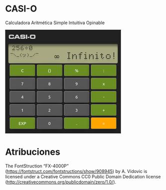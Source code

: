 # CASI-O
Calculadora Aritmética Simple Intuitiva Opinable

![CASI-O](assets/images/casi-o.png)

# Atribuciones

The FontStruction “FX-4000P” (https://fontstruct.com/fontstructions/show/908945) by A. Vidovic is licensed under a Creative Commons CC0 Public Domain Dedication license (http://creativecommons.org/publicdomain/zero/1.0/).

